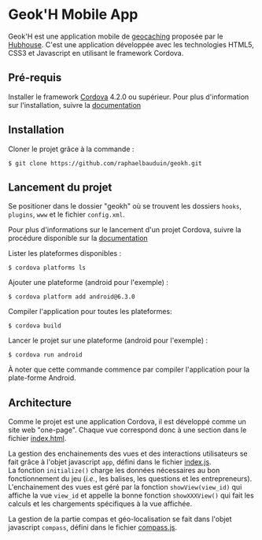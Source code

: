 # Geok'H Mobile App
Geok'H est une application mobile de [geocaching](http://fr.wikipedia.org/wiki/Géocaching) proposée par le [Hubhouse](http://www.univ-lille1.fr/etudes/hubhouse).
C'est une application développée avec les technologies HTML5, CSS3 et Javascript en utilisant le framework Cordova.

## Pré-requis
Installer le framework [Cordova](http://www.cordova.apache.org) 4.2.0 ou supérieur.
Pour plus d'information sur l'installation, suivre la [documentation](http://cordova.apache.org/docs/en/4.0.0/guide_cli_index.md.html#The%20Command-Line%20Interface)

## Installation
Cloner le projet grâce à la commande :

    $ git clone https://github.com/raphaelbauduin/geokh.git

## Lancement du projet
Se positioner dans le dossier "geokh" où se trouvent les dossiers `hooks`, `plugins`, `www` et le fichier `config.xml`.

Pour plus d'informations sur le lancement d'un projet Cordova, suivre la procédure disponible sur la [documentation](http://cordova.apache.org/docs/en/4.0.0/guide_cli_index.md.html#The%20Command-Line%20Interface)

Lister les plateformes disponibles :

    $ cordova platforms ls

Ajouter une plateforme (android pour l'exemple) : 

    $ cordova platform add android@6.3.0
    
Compiler l'application pour toutes les plateformes:

    $ cordova build

Lancer le projet sur une plateforme (android pour l'exemple) : 

    $ cordova run android
    
À noter que cette commande commence par compiler l'application pour la plate-forme Android.

## Architecture
Comme le projet est une application Cordova, il est développé comme un site web "one-page".
Chaque vue correspond donc à une section dans le fichier [index.html](https://github.com/raphaelbauduin/geokh/blob/master/geokh/www/index.html).

La gestion des enchainements des vues et des interactions utilisateurs se fait grâce à l'objet javascript `app`, défini dans le fichier [index.js](https://github.com/raphaelbauduin/geokh/blob/master/geokh/www/js/index.js).  
La fonction `initialize()` charge les données nécessaires au bon fonctionnement du jeu (*i.e.*, les balises, les questions et les entrepreneurs).
L'enchainement des vues est géré par la fonction `showView(view_id)` qui affiche la vue `view_id` et appelle la bonne fonction `showXXXView()` qui fait les calculs et les chargements spécifiques à la vue affichée.  

La gestion de la partie compas et géo-localisation se fait dans l'objet javascript `compass`, défini dans le fichier [compass.js](https://github.com/raphaelbauduin/geokh/blob/master/geokh/www/js/compass.js).
